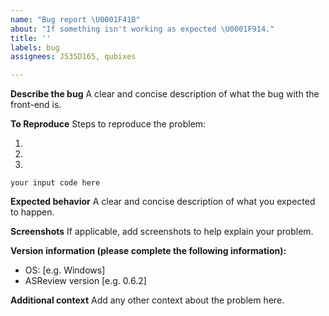 ```yaml
---
name: "Bug report \U0001F41B" 
about: "If something isn't working as expected \U0001F914."
title: ''
labels: bug
assignees: J535D165, qubixes

---
```


**Describe the bug**
A clear and concise description of what the bug with the front-end is.

**To Reproduce**
Steps to reproduce the problem:

1.
2.
3.


```
your input code here
```

**Expected behavior**
A clear and concise description of what you expected to happen.

**Screenshots**
If applicable, add screenshots to help explain your problem.

**Version information (please complete the following information):**
 - OS: [e.g. Windows]
 - ASReview version [e.g. 0.6.2]

**Additional context**
Add any other context about the problem here.
